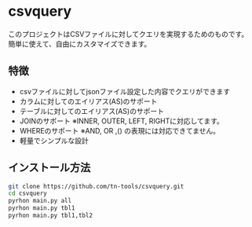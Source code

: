 # csvquery

このプロジェクトはCSVファイルに対してクエリを実現するためのものです。  
簡単に使えて、自由にカスタマイズできます。

## 特徴

- csvファイルに対してjsonファイル設定した内容でクエリができます
- カラムに対してのエイリアス(AS)のサポート
- テーブルに対してのエイリアス(AS)のサポート
- JOINのサポート ※INNER, OUTER, LEFT, RIGHTに対応してます。
- WHEREのサポート ※AND, OR ,() の表現には対応できてません。
- 軽量でシンプルな設計

## インストール方法

```bash
git clone https://github.com/tn-tools/csvquery.git
cd csvquery
pyrhon main.py all
pyrhon main.py tbl1
pyrhon main.py tbl1,tbl2



